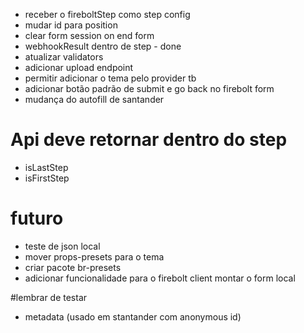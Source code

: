 * receber o fireboltStep como step config
* mudar id para position
* clear form session on end form
*  webhookResult dentro de step - done
* atualizar validators
* adicionar upload endpoint
* permitir adicionar o tema pelo provider tb
* adicionar botão padrão de submit e go back no firebolt form
* mudança do autofill de santander


# Api deve retornar dentro do step
* isLastStep
* isFirstStep



# futuro
* teste de json local
* mover props-presets para o tema
* criar pacote br-presets
* adicionar funcionalidade para o firebolt client montar o form local


#lembrar de testar
* metadata (usado em stantander com anonymous id)




